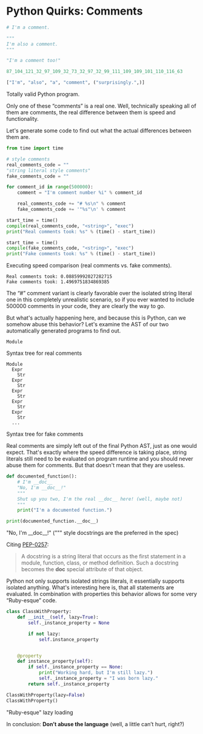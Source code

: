 # Python Quirks: Comments

```python
# I'm a comment.

"""
I'm also a comment.
"""

"I'm a comment too!"

87_104_121_32_97_109_32_73_32_97_32_99_111_109_109_101_110_116_63

["I'm", "also", "a", "comment", ("surprisingly.",)]
```  
<figcaption>Totally valid Python program.</figcaption>

Only one of these “comments” is a real one. 
Well, technically speaking all of them are comments, the real difference between them is speed and functionality.

Let's generate some code to find out what the actual differences between them are.

```python
from time import time

# style comments
real_comments_code = ""
"string literal style comments"
fake_comments_code = ""

for comment_id in range(500000):
	comment = "I'm comment number %i" % comment_id

	real_comments_code += "# %s\n" % comment
	fake_comments_code += '"%s"\n' % comment

start_time = time()
compile(real_comments_code, "<string>", "exec")
print("Real comments took: %s" % (time() - start_time))

start_time = time()
compile(fake_comments_code, "<string>", "exec")
print("Fake comments took: %s" % (time() - start_time))
```
<figcaption>Executing speed comparison (real comments vs. fake comments).</figcaption>

```
Real comments took: 0.08859992027282715
Fake comments took: 1.4969751834869385
```

The “#” comment variant is clearly favorable over the isolated string literal one in this completely unrealistic scenario, so if you ever wanted to include 500000 comments in your code, they are clearly the way to go.

But what's actually happening here, and because this is Python, can we somehow abuse this behavior? Let's examine the AST of our two automatically generated programs to find out.

```
Module
```
<figcaption>Syntax tree for real comments</figcaption>

```
Module
  Expr
    Str
  Expr
    Str
  Expr
    Str
  Expr
    Str
  Expr
    Str
  ...
```
<figcaption>Syntax tree for fake comments</figcaption>

Real comments are simply left out of the final Python AST, just as one would expect. That's exactly where the speed difference is taking place, string literals still need to be evaluated on program runtime and you should never abuse them for comments. But that doesn't mean that they are useless.

```python
def documented_function():
	# I'm __doc__
	"No, I'm __doc__!"
	"""
	Shut up you two, I'm the real __doc__ here! (well, maybe not)
	"""
	print("I'm a documented function.")

print(documented_function.__doc__)
```
<figcaption>"No, I'm __doc__!" (""" style docstrings are the preferred in the spec)</figcaption>

Citing [PEP-0257](https://www.python.org/dev/peps/pep-0257/):
> A docstring is a string literal that occurs as the first statement in a module, function, class, or method definition. Such a docstring becomes the __doc__ special attribute of that object.

Python not only supports isolated strings literals, it essentially supports isolated anything. What's interesting here is, that all statements are evaluated. In combination with properties this behavior allows for some very “Ruby-esque” code.

```python
class ClassWithProperty:
	def __init__(self, lazy=True):
		self._instance_property = None

		if not lazy:
			self.instance_property


	@property
	def instance_property(self):
		if self._instance_property == None:
			print("Working hard, but I'm still lazy.")
			self._instance_property = "I was born lazy."
		return self._instance_property

ClassWithProperty(lazy=False)
ClassWithProperty()
```
<figcaption>"Ruby-esque" lazy loading</figcaption>

In conclusion: **Don’t abuse the language** (well, a little can’t hurt, right?)